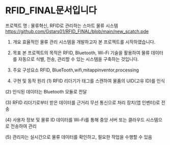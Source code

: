# RFID_FINAL문서입니다

프로젝트 명 : 물류혁신, RFID로 관리하는 스마트 물류 시스템
<server code> https://github.com/Gstars01/RFID_FINAL/blob/main/new_scatch.pde
1. 개요
효율적인 물류 관리 시스템을 개발하고자 본 프로젝트를 시작하였습니다.

2. 목표
본 프로젝트의 목적은 RFID, Bluetooth, Wi-Fi 기술을 활용하여 물류 데이터를 자동으로 식별, 전송, 관리할 수 있는 시스템을 구축하는 것입니다.

3. 주요 구성요소
RFID, BlueTooth,wifi,mitappinventor,processing

4. 구현 및 동작 원리
(1) RFID 리더기가 태그를 스캔하여 물품의 UID(고유 ID)를 인식

(2) 인식된 데이터는 Bluetooth 모듈로 전달

(3) RFID 리더기로부터 받은 데이터를 근거리 무선 통신으로 처리 장치(앱 인벤터)로 전송

(4) 사용자 정보 및 물류 ID 데이터를 Wi-Fi를 통해 중앙 서버 또는 클라우드 시스템으로 전송하여 관리

(5) 관리자는 실시간으로 물류 데이터를 확인하고, 필요한 작업을 수행할 수 있음
